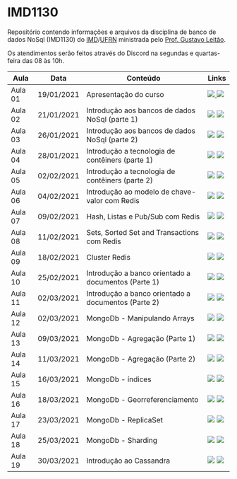 # IMD1130
Repositório contendo informações e arquivos da disciplina de banco de dados NoSql (IMD1130) do [IMD](https://imd.ufrn.br)/[UFRN](https://ufrn.br) ministrada pelo [Prof. Gustavo Leitão](https://sigaa.ufrn.br/sigaa/public/docente/portal.jsf?siape=1775264).

Os atendimentos serão feitos através do Discord na segundas e quartas-feira das 08 às 10h.

| Aula              | Data       | Conteúdo     |   Links     |
|-------------------|------------|--------------|--------------|
| Aula 01           | 19/01/2021 | Apresentação do curso | <a href="https://github.com/gustavoleitao/IMD1130/blob/main/slides/aula01-nosql.pdf" target="_blank"><img src="https://img.shields.io/badge/-Slides-008ED2?style=flat-square&logo=adobe-acrobat-reader" /> <a target="_blank" href="https://youtu.be/XLq16YN3a2E"><img src="https://img.shields.io/badge/-Videoaula-ff0000?style=flat-square&logo=youtube"></a></a> |
| Aula 02            | 21/01/2021        | Introdução aos bancos de dados NoSql (parte 1) | <a href="https://github.com/gustavoleitao/IMD1130/blob/main/slides/aula02-03-nosql.pdf" target="_blank"><img src="https://img.shields.io/badge/-Slides-008ED2?style=flat-square&logo=adobe-acrobat-reader" /></a>   <a target="_blank" href="https://youtu.be/euoun7oqku0"><img src="https://img.shields.io/badge/-Videoaula-ff0000?style=flat-square&logo=youtube"></a>       |
| Aula 03          | 26/01/2021        | Introdução aos bancos de dados NoSql (parte 2) | <a href="https://github.com/gustavoleitao/IMD1130/blob/main/slides/aula02-03-nosql.pdf" target="_blank"><img src="https://img.shields.io/badge/-Slides-008ED2?style=flat-square&logo=adobe-acrobat-reader" /></a> <a target="_blank" href="https://youtu.be/V0CpEW3JfPg"><img src="https://img.shields.io/badge/-Videoaula-ff0000?style=flat-square&logo=youtube"></a>       |
| Aula 04          | 28/01/2021        | Introdução a tecnologia de contêiners (parte 1)  | <a href="https://github.com/gustavoleitao/IMD1130/blob/main/slides/aula04-nosql.pdf" target="_blank"><img src="https://img.shields.io/badge/-Slides-008ED2?style=flat-square&logo=adobe-acrobat-reader" /></a>  <a target="_blank" href="https://youtu.be/iEVYzuGLvWU"><img src="https://img.shields.io/badge/-Videoaula-ff0000?style=flat-square&logo=youtube"></a>        |
| Aula 05          | 02/02/2021        | Introdução a tecnologia de contêiners (parte 2)  | <a href="https://github.com/gustavoleitao/IMD1130/blob/main/slides/aula05-nosql.pdf" target="_blank"><img src="https://img.shields.io/badge/-Slides-008ED2?style=flat-square&logo=adobe-acrobat-reader" /></a>  <a target="_blank" href="https://youtu.be/Fm6PCPWEErA"><img src="https://img.shields.io/badge/-Videoaula-ff0000?style=flat-square&logo=youtube"></a>               |
| Aula 06          | 04/02/2021        | Introdução ao modelo de chave-valor com Redis  | <a href="https://github.com/gustavoleitao/IMD1130/blob/main/slides/aula06-nosql.pdf" target="_blank"><img src="https://img.shields.io/badge/-Slides-008ED2?style=flat-square&logo=adobe-acrobat-reader" /></a>   <a target="_blank" href="https://youtu.be/qfFRANSp_pg"><img src="https://img.shields.io/badge/-Videoaula-ff0000?style=flat-square&logo=youtube"></a>             |
| Aula 07          | 09/02/2021        | Hash, Listas e Pub/Sub com Redis | <a href="https://github.com/gustavoleitao/IMD1130/blob/main/slides/aula07-nosql.pdf" target="_blank"><img src="https://img.shields.io/badge/-Slides-008ED2?style=flat-square&logo=adobe-acrobat-reader" /></a>  <a target="_blank" href="https://youtu.be/7R2ROwBVV5E"><img src="https://img.shields.io/badge/-Videoaula-ff0000?style=flat-square&logo=youtube"></a> |
| Aula 08          | 11/02/2021        | Sets, Sorted Set and Transactions com Redis | <a href="https://github.com/gustavoleitao/IMD1130/blob/main/slides/aula08-nosql.pdf" target="_blank"><img src="https://img.shields.io/badge/-Slides-008ED2?style=flat-square&logo=adobe-acrobat-reader" /></a>  <a target="_blank" href="https://youtu.be/zOaeODJeF6s"><img src="https://img.shields.io/badge/-Videoaula-ff0000?style=flat-square&logo=youtube"></a> |
| Aula 09          | 18/02/2021        | Cluster Redis | <a href="https://github.com/gustavoleitao/IMD1130/blob/main/slides/aula09-nosql.pdf" target="_blank"><img src="https://img.shields.io/badge/-Slides-008ED2?style=flat-square&logo=adobe-acrobat-reader" /></a>  <a target="_blank" href="https://youtu.be/0xZm5HbnFlE"><img src="https://img.shields.io/badge/-Videoaula-ff0000?style=flat-square&logo=youtube"></a> |
| Aula 10          | 25/02/2021        | Introdução a banco orientado a documentos (Parte 1) | <a href="https://github.com/gustavoleitao/IMD1130/blob/main/slides/aula10-11-nosql.pdf" target="_blank"><img src="https://img.shields.io/badge/-Slides-008ED2?style=flat-square&logo=adobe-acrobat-reader" /></a>  <a target="_blank" href="https://youtu.be/fUwE9XGIW9g"><img src="https://img.shields.io/badge/-Videoaula-ff0000?style=flat-square&logo=youtube"></a> |
| Aula 11          | 02/03/2021        | Introdução a banco orientado a documentos (Parte 2) | <a href="https://github.com/gustavoleitao/IMD1130/blob/main/slides/aula10-11-nosql.pdf" target="_blank"><img src="https://img.shields.io/badge/-Slides-008ED2?style=flat-square&logo=adobe-acrobat-reader" /></a>  <a target="_blank" href="https://youtu.be/ZnAtWd6yJ7Q"><img src="https://img.shields.io/badge/-Videoaula-ff0000?style=flat-square&logo=youtube"></a> |
| Aula 12          | 02/03/2021        | MongoDb - Manipulando Arrays | <a href="https://github.com/gustavoleitao/IMD1130/blob/main/slides/aula12-nosql.pdf" target="_blank"><img src="https://img.shields.io/badge/-Slides-008ED2?style=flat-square&logo=adobe-acrobat-reader" /></a>  <a target="_blank" href="https://youtu.be/jWYtQ55t_z4"><img src="https://img.shields.io/badge/-Videoaula-ff0000?style=flat-square&logo=youtube"></a> |
| Aula 13          | 09/03/2021        | MongoDb - Agregação (Parte 1) | <a href="https://github.com/gustavoleitao/IMD1130/blob/main/slides/aula13-14-nosql.pdf" target="_blank"><img src="https://img.shields.io/badge/-Slides-008ED2?style=flat-square&logo=adobe-acrobat-reader" /></a> <a target="_blank" href="https://youtu.be/xrK-Rcuxk8M"><img src="https://img.shields.io/badge/-Videoaula-ff0000?style=flat-square&logo=youtube"></a> |
| Aula 14          | 11/03/2021        | MongoDb - Agregação (Parte 2) | <a href="https://github.com/gustavoleitao/IMD1130/blob/main/slides/aula13-14-nosql.pdf" target="_blank"><img src="https://img.shields.io/badge/-Slides-008ED2?style=flat-square&logo=adobe-acrobat-reader" /></a> <a target="_blank" href="https://youtu.be/MXWoKebRw6w"><img src="https://img.shields.io/badge/-Videoaula-ff0000?style=flat-square&logo=youtube"></a> |
| Aula 15          | 16/03/2021        | MongoDb - índices | <a href="https://github.com/gustavoleitao/IMD1130/blob/main/slides/aula15-nosql.pdf" target="_blank"><img src="https://img.shields.io/badge/-Slides-008ED2?style=flat-square&logo=adobe-acrobat-reader" /></a> <a target="_blank" href="https://youtu.be/ivEKj36ggDE"><img src="https://img.shields.io/badge/-Videoaula-ff0000?style=flat-square&logo=youtube"></a> |
| Aula 16          | 18/03/2021        | MongoDb - Georreferenciamento | <a href="https://github.com/gustavoleitao/IMD1130/blob/main/slides/aula16-nosql.pdf" target="_blank"><img src="https://img.shields.io/badge/-Slides-008ED2?style=flat-square&logo=adobe-acrobat-reader" /></a> <a target="_blank" href="https://youtu.be/0jsVXNbz7kI"><img src="https://img.shields.io/badge/-Videoaula-ff0000?style=flat-square&logo=youtube"></a> |
| Aula 17          | 23/03/2021        | MongoDb - ReplicaSet | <a href="https://github.com/gustavoleitao/IMD1130/blob/main/slides/aula17-nosql.pdf" target="_blank"><img src="https://img.shields.io/badge/-Slides-008ED2?style=flat-square&logo=adobe-acrobat-reader" /></a> <a target="_blank" href="https://youtu.be/Uw_QwXZyLN0"><img src="https://img.shields.io/badge/-Videoaula-ff0000?style=flat-square&logo=youtube"></a> |
| Aula 18          | 25/03/2021        | MongoDb - Sharding | <a href="https://github.com/gustavoleitao/IMD1130/blob/main/slides/aula18-nosql.pdf" target="_blank"><img src="https://img.shields.io/badge/-Slides-008ED2?style=flat-square&logo=adobe-acrobat-reader" /></a> <a target="_blank" href="https://youtu.be/HyYj2Bo6QNg"><img src="https://img.shields.io/badge/-Videoaula-ff0000?style=flat-square&logo=youtube"></a> |
| Aula 19          | 30/03/2021        | Introdução ao Cassandra | <a href="https://github.com/gustavoleitao/IMD1130/blob/main/slides/aula19-nosql.pdf" target="_blank"><img src="https://img.shields.io/badge/-Slides-008ED2?style=flat-square&logo=adobe-acrobat-reader" /></a> <a target="_blank" href="https://youtu.be/zBgLUDphgOY"><img src="https://img.shields.io/badge/-Videoaula-ff0000?style=flat-square&logo=youtube"></a> |


